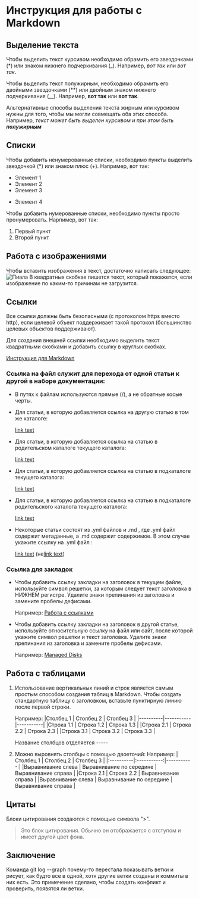 # Инструкция для работы с Markdown

## Выделение текста

Чтобы выделить текст курсивом необходимо обрамить его звездочками (*) или знаком нижнего подчеркивания (_). Например, *вот так* или _вот так_.

Чтобы выделить текст полужирным, необходимо обрамить его двойными звездочками (**) или двойным знаком нижнего подчеркивания (__). Например, **вот так** или __вот так__.

Альтернативные способы выделения текста жирным или курсивом нужны для того, чтобы мы могли совмещать оба этих способа. Например, _текст может быть выделен курсивом и при этом быть **полужирным**_

## Списки

Чтобы добавить ненумерованные списки, необходимо пункты выделить звездочкой (*) или знаком плюс (+).
Например, вот так:
* Элемент 1
* Элемент 2
* Элемент 3
+ Элемент 4

Чтобы добавить нумерованные списки, необходимо пункты просто пронумеровать.
Нарпимер, вот так:
1. Первый пункт
2. Второй пункт

## Работа с изображениями

Чтобы вставить изображения в текст, достаточно написать следующее:
![Пиала](Ru.jpg_640x640.webp)
В квадратных скобках пишется текст, который покажется, если изображение по каким-то причинам не загрузится.

## Ссылки

Все ссылки должны быть безопасными (с протоколом https вместо http), если целевой объект поддерживает такой протокол (большинство целевых объектов поддерживают).

Для создания внешней ссылки необходимо выделить текст квадратными скобками и добавить ссылку в круглых скобках.

[Инструкция для Markdown](https://learn.microsoft.com/ru-ru/contribute/content/markdown-reference)

### Ссылка на файл служит для перехода от одной статьи к другой в наборе документации:
* В путях к файлам используются прямые (/), а не обратные косые черты.

* Для статьи, в которую добавляется ссылка на другую статью в том же каталоге:

    [link text](article-name.md)

* Для статьи, в которую добавляется ссылка на статью в родительском каталоге текущего каталога:

    [link text](../article-name.md)

* Для статьи, в которую добавляется ссылка на статью в подкаталоге текущего каталога:

    [link text](directory/article-name.md)

* Для статьи, в которую добавляется ссылка на статью в подкаталоге родительского каталога текущего каталога:

    [link text](../directory/article-name.md)

* Некоторые статьи состоят из .yml файлов и .md , где .yml файл содержит метаданные, а .md содержит содержимое. В этом случае укажите ссылку на .yml файл :

    [link text](../directory/article-name.yml) (не[link text](../directory/article-name-content.md))


### Ссылка для закладок
* Чтобы добавить ссылку закладки на заголовок в текущем файле, используйте символ решетки, за которым следует текст заголовка в НИЖНЕМ регистре. Удалите знаки препинания из заголовка и замените пробелы дефисами.

    Например: [Работа с ссылками](#ссылки)

* Чтобы добавить ссылку закладки на заголовок в другой статье, используйте относительную ссылку на файл или сайт, после которой укажите символ решетки и текст заголовка. Удалите знаки препинания из заголовка и замените пробелы дефисами.

    Например: [Managed Disks](../../linux/overview.md#managed-disks)

## Работа с таблицами

1. Использование вертикальных линий и строк является самым простым способом создания таблиц в Markdown. Чтобы создать стандартную таблицу с заголовком, вставьте пунктирную линию после первой строки.

    Например:
    |Столбец 1 | Столбец 2 | Столбец 3 |
    |----------|-----------|-----------|
    |Строка 1.1  | Строка 1.2  | Строка 1.3  |
    |Строка 2.1  | Строка 2.2  | Строка 2.3  |
    |Строка 3.1  | Строка 3.2  | Строка 3.3  |

    Название столбцов отделяется -----
    

2. Можно выровнять столбцы с помощью двоеточий:
    Например:
    |Столбец 1 | Столбец 2 | Столбец 3 |
    |:----------|:-----------:|-----------:|
    |Выравнивание слева  | Выравнивание по середине  | Выравнивание справа  |
    |Строка 2.1  | Строка 2.2  | Выравнивание справа  |
    |Выравнивание слева  | Выравнивание по середине  | Выравнивание справа  |


## Цитаты

Блоки цитирования создаются с помощью символа ">".
> Это блок цитирования. Обычно он отображается с отступом и имеет другой цвет фона.

## Заключение

Команда git log --graph почему-то перестала показывать ветки и рисует, как будто все в одной, хотя другие ветки созданы и коммиты в них есть. 
Это примечение сделано, чтобы создать конфликт и проверить, появятся ли ветки.